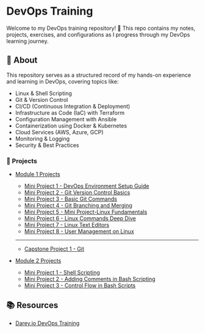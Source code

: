 # DevOps Training

Welcome to my DevOps training repository! 🚀 This repo contains my notes, projects, exercises, and configurations as I progress through my DevOps learning journey.

## 📌 About

This repository serves as a structured record of my hands-on experience and learning in DevOps, covering topics like:

- Linux & Shell Scripting
- Git & Version Control
- CI/CD (Continuous Integration & Deployment)
- Infrastructure as Code (IaC) with Terraform
- Configuration Management with Ansible
- Containerization using Docker & Kubernetes
- Cloud Services (AWS, Azure, GCP)
- Monitoring & Logging
- Security & Best Practices

### 🚀 Projects

- [Module 1 Projects](Module-1/)

  - [Mini Project 1 - DevOps Environment Setup Guide](Module-1/mini-project-1/README.md)
  - [Mini Project 2 - Git Version Control Basics](Module-1/mini-project-2/README.md)
  - [Mini Project 3 - Basic Git Commands](Module-1/mini-project-3/README.md)
  - [Mini Project 4 - Git Branching and Merging](Module-1/mini-project-4/README.md)
  - [Mini Project 5 - Mini Project-Linux Fundamentals](Module-1/mini-project-5/README.md)
  - [Mini Project 6 - Linux Commands Deep Dive](Module-1/mini-project-6/README.md)
  - [Mini Project 7 - Linux Text Editors](Module-1/mini-project-7/README.md)
  - [Mini Project 8 - User Management on Linux](Module-1/mini-project-8/README.md)

  ***

  - [Capstone Project 1 - Git](Module-1/capstone-project-1/README.md)

- [Module 2 Projects](Module-2/)
  - [Mini Project 1 - Shell Scripting](Module-2/mini-project-1/README.md)
  - [Mini Project 2 - Adding Comments in Bash Scripting](Module-2/mini-project-2/README.md)
  - [Mini Project 3 - Control Flow in Bash Scripts](Module-2/mini-project-3/README.md)

## 📚 Resources

- [Darey.io DevOps Training](https://3mtt.academy.darey.io/)
